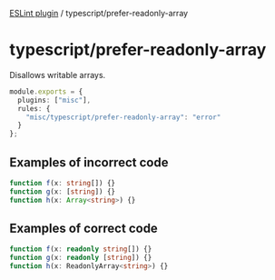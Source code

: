 [ESLint plugin](https://ilyub.github.io/eslint-plugin/) / typescript/prefer-readonly-array

# typescript/prefer-readonly-array

Disallows writable arrays.

```ts
module.exports = {
  plugins: ["misc"],
  rules: {
    "misc/typescript/prefer-readonly-array": "error"
  }
};
```

## Examples of incorrect code

```ts
function f(x: string[]) {}
function g(x: [string]) {}
function h(x: Array<string>) {}
```

## Examples of correct code

```ts
function f(x: readonly string[]) {}
function g(x: readonly [string]) {}
function h(x: ReadonlyArray<string>) {}
```